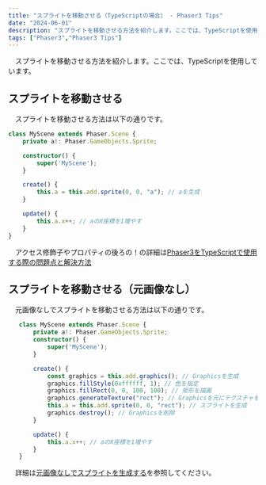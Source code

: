 ```yaml
---
title: "スプライトを移動させる（TypeScriptの場合） - Phaser3 Tips"
date: "2024-06-01"
description: "スプライトを移動させる方法を紹介します。ここでは、TypeScriptを使用しています。"
tags: ["Phaser3","Phaser3 Tips"]
---
```

　スプライトを移動させる方法を紹介します。ここでは、TypeScriptを使用しています。

## スプライトを移動させる
　スプライトを移動させる方法は以下の通りです。
```typescript
class MyScene extends Phaser.Scene {
    private a!: Phaser.GameObjects.Sprite;

    constructor() {
        super('MyScene');
    }

    create() {
        this.a = this.add.sprite(0, 0, "a"); // aを生成
    }

    update() {
        this.a.x++; // aのX座標を1増やす
    }
}
```
　アクセス修飾子やプロパティの後ろの！の詳細は[Phaser3をTypeScriptで使用する際の問題点と解決方法](/blog/phaser3-typescript)

## スプライトを移動させる（元画像なし）
　元画像なしでスプライトを移動させる方法は以下の通りです。
 ```typescript
    class MyScene extends Phaser.Scene {
        private a!: Phaser.GameObjects.Sprite;
        constructor() {
            super('MyScene');
        }

        create() {
            const graphics = this.add.graphics(); // Graphicsを生成
            graphics.fillStyle(0xffffff, 1); // 色を指定
            graphics.fillRect(0, 0, 100, 100); // 矩形を描画
            graphics.generateTexture("rect"); // Graphicsを元にテクスチャを生成
            this.a = this.add.sprite(0, 0, "rect"); // スプライトを生成
            graphics.destroy(); // Graphicsを削除
        }

        update() {
            this.a.x++; // aのX座標を1増やす
        }
    }
```
　詳細は[元画像なしでスプライトを生成する](/blog/phaser3-sprites-from-graphics/)を参照してください。